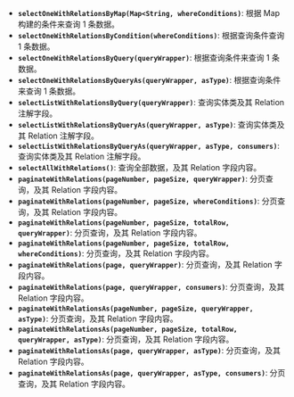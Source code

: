 - **`selectOneWithRelationsByMap(Map<String, whereConditions)`**: 根据 Map 构建的条件来查询 1 条数据。
- **`selectOneWithRelationsByCondition(whereConditions)`**: 根据查询条件查询 1 条数据。
- **`selectOneWithRelationsByQuery(queryWrapper)`**: 根据查询条件来查询 1 条数据。
- **`selectOneWithRelationsByQueryAs(queryWrapper, asType)`**: 根据查询条件来查询 1 条数据。
- **`selectListWithRelationsByQuery(queryWrapper)`**: 查询实体类及其 Relation 注解字段。
- **`selectListWithRelationsByQueryAs(queryWrapper, asType)`**: 查询实体类及其 Relation 注解字段。
- **`selectListWithRelationsByQueryAs(queryWrapper, asType, consumers)`**: 查询实体类及其 Relation 注解字段。
- **`selectAllWithRelations()`**: 查询全部数据，及其 Relation 字段内容。
- **`paginateWithRelations(pageNumber, pageSize, queryWrapper)`**: 分页查询，及其 Relation 字段内容。
- **`paginateWithRelations(pageNumber, pageSize, whereConditions)`**: 分页查询，及其 Relation 字段内容。
- **`paginateWithRelations(pageNumber, pageSize, totalRow, queryWrapper)`**: 分页查询，及其 Relation 字段内容。
- **`paginateWithRelations(pageNumber, pageSize, totalRow, whereConditions)`**: 分页查询，及其 Relation 字段内容。
- **`paginateWithRelations(page, queryWrapper)`**: 分页查询，及其 Relation 字段内容。
- **`paginateWithRelations(page, queryWrapper, consumers)`**: 分页查询，及其 Relation 字段内容。
- **`paginateWithRelationsAs(pageNumber, pageSize, queryWrapper, asType)`**: 分页查询，及其 Relation 字段内容。
- **`paginateWithRelationsAs(pageNumber, pageSize, totalRow, queryWrapper, asType)`**: 分页查询，及其 Relation 字段内容。
- **`paginateWithRelationsAs(page, queryWrapper, asType)`**: 分页查询，及其 Relation 字段内容。
- **`paginateWithRelationsAs(page, queryWrapper, asType, consumers)`**: 分页查询，及其 Relation 字段内容。
